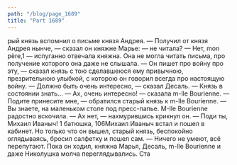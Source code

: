 ```yaml
---
path: "/blog/page_1689"
title: "Part 1689"
---
```


рый князь вспомнил о письме князя Андрея.
— Получил от князя Андрея нынче, — сказал он княжне Марье: — не читала?
— Нет, mon père,1 — испуганно отвечала княжна. Она не могла читать письма, про получение которого она даже не слышала.
— Он пишет про войну про эту, — сказал князь с тою сделавшеюся ему привычною, презрительною улыбкой, с которою он говорил всегда про настоящую войну.
— Должно быть очень интересно, — сказал Десаль. — Князь в состоянии знать...
— Ах, очень интересно! — сказала m-llе Bourienne.
— Подите принесите мне, — обратился старый князь к m-lle Bourienne. — Вы знаете, на маленьком столе под пресс-папье.
М-llе Bourienne радостно вскочила.
— Ах нет, — нахмурившись крикнул он. — Поди ты, Михаил Иваныч!
1 батюшка,
106Михаил Иваныч встал и пошел в кабинет. Но только что он вышел, старый князь, беспокойно оглядываясь, бросил салфетку и пошел сам.
— Ничего не умеют, всё перепутают.
Пока он ходил, княжна Марья, Десаль, m-lle Bourienne и даже Николушка молча переглядывались. Ста
